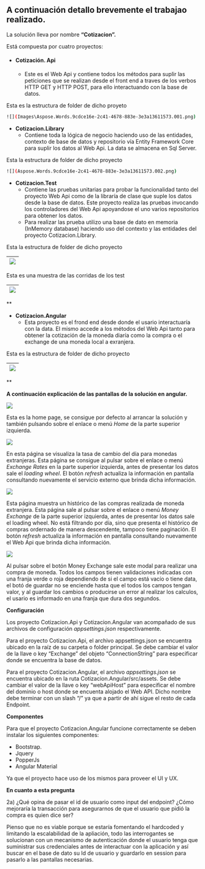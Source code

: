 ﻿## A continuación detallo brevemente el trabajao realizado.

La solución lleva por nombre **“Cotizacion”.**

Está compuesta por cuatro proyectos:

- #### Cotización. Api
  - Este es el Web Api y contiene todos los métodos para suplir las peticiones que se realizan desde el front end a traves de los verbos HTTP GET y HTTP POST, para ello interactuando con la base de datos.

Esta es la estructura de folder de dicho proyeto
```sh
![](Images\Aspose.Words.9cdce16e-2c41-4678-883e-3e3a13611573.001.png)
```

- **Cotizacion.Library**
  - Contiene toda la lógica de negocio haciendo uso de las entidades, contexto de base de datos y repositorio vía Entity Framework Core para suplir los datos al Web Api. La data se almacena en Sql Server.

Esta la estructura de folder de dicho proyecto	
```sh
![](Aspose.Words.9cdce16e-2c41-4678-883e-3e3a13611573.002.png)
```
- **Cotizacion.Test**
  - Contiene las pruebas unitarias para probar la funcionalidad tanto del proyecto Web Api como de la libraría de clase que suple los datos desde la base de datos. Este proyecto realiza las pruebas invocando los controladores del Web Api apoyandose el uno varios repositorios para obtener los datos.
  - Para realizar las prueba utilizo una base de dato en memoria (InMemory database) haciendo uso del contexto y las entidades del proyecto Cotizacion.Library.

Esta la estructura de folder de dicho proyecto

|![](Aspose.Words.9cdce16e-2c41-4678-883e-3e3a13611573.003.png)|
| :- |

Esta es una muestra de las corridas de los test

|![](Aspose.Words.9cdce16e-2c41-4678-883e-3e3a13611573.004.png)|
| :- |

**

- **Cotizacion.Angular**
  - Esta proyecto es el frond end desde donde el usario interactuaría con la data. El mismo  accede a los métodos del Web Api tanto para obtener la cotización de la moneda diaría como la compra o el exchange de una moneda local a exranjera.

Esta es la estructura de folder de dicho proyecto

|![](Aspose.Words.9cdce16e-2c41-4678-883e-3e3a13611573.005.png)|
| :- |

**

**A continuación explicación de las pantallas de la solución en angular.** 

![](Aspose.Words.9cdce16e-2c41-4678-883e-3e3a13611573.006.png)

Esta es la home page, se consigue por defecto al arrancar la solución y también pulsando sobre el enlace o menú *Home* de la parte superior izquierda.

![](Aspose.Words.9cdce16e-2c41-4678-883e-3e3a13611573.007.png)

En esta página se visualiza la tasa de cambio del día para monedas extranjeras. Esta página se consigue al pulsar sobre el enlace o menú *Exchange Rates* en la parte superior izquierda, antes de presentar los datos sale el *loading wheel*. El botón *refresh* actualiza la información en pantalla consultando nuevamente el servicio externo que brinda dicha información.

![](Aspose.Words.9cdce16e-2c41-4678-883e-3e3a13611573.008.png)

Esta página muestra un histórico de las compras realizada de moneda extranjera. Esta página sale al pulsar sobre el enlace o menú *Money Exchange* de la parte superior izquierda, antes de presentar los datos sale el loading wheel. No está filtrando por día, sino que presenta el histórico de compras ordernado de manera descendente, tampoco tiene paginación. El botón *refresh* actualiza la información en pantalla consultando nuevamente el Web Api que brinda dicha información. 

![](Aspose.Words.9cdce16e-2c41-4678-883e-3e3a13611573.009.png)

Al pulsar sobre el botón Money Exchange sale este modal para realizar una compra de moneda. Todos los campos tienen validaciones indicadas con una franja verde o roja dependiendo de si el campo está vacío o tiene data, el botó de guardar no se enciende hasta que el todos los campos tengan valor, y al guardar los cambios o producirse un error al realizar los calculos, el usario es informado en una franja que dura dos segundos.

**Configuración**

Los proyecto Cotizacion.Api y Cotizacion.Angular van acompañado de sus archivos de configuración *appsettings.json* respectivamente.

Para el proyecto Cotizacion.Api, el archivo appsettings.json se encuentra ubicado en la raíz de su carpeta o folder principal. Se debe cambiar el valor de la llave o key “Exchange” del objeto “ConnectionString” para especificar donde se encuentra la base de datos.

Para el proyecto Cotizacion.Angular, el archivo *appsettings.json* se encuentra ubicado en la ruta Cotizacion.Angular/src/assets. Se debe cambiar el valor de la llave o key “webApiHost” para especificar el nombre del dominio o host donde se encuenta alojado el Web API. Dicho nombre debe terminar con un slash “/” ya que a partir de ahí sigue el resto de cada Endpoint.

**Componentes**

Para que el proyecto Cotizacion.Angular funcione correctamente se deben instalar los siguientes componentes:

- Bootstrap.
- Jquery
- PopperJs
- Angular Material

Ya que el proyecto hace uso de los mismos para proveer el UI y UX.

**En cuanto a esta pregunta**

2a) ¿Qué opina de pasar el id de usuario como input del endpoint? ¿Cómo mejoraría la transacción para asegurarnos de que el usuario que pidió la compra es quien dice ser?

Pienso que no es viable porque se estaría fomentando el hardcoded y limitando la escalabilidad de la apliación, todo las interrogantes se solucionan con un mecanismo de autenticación donde el usuario tenga que suministrar sus credenciales antes de interactuar con la aplicación y así buscar en el base de dato su Id de usuario y guardarlo en session para pasarlo a las pantallas necesarias.


